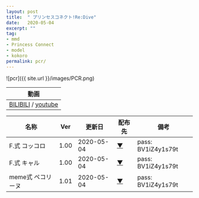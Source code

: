 ```yaml
---
layout: post
title:  " プリンセスコネクト!Re:Dive"
date:   2020-05-04
excerpt: ""
tag:
- mmd
- Princess Connect
- model
- kokoro
permalink: pcr/
---
```


![pcr]({{ site.url }}/images/PCR.png)

|動画|
|---|
|[BILIBILI](https://www.bilibili.com/video/BV1iZ4y1s79t/) / [youtube](https://youtu.be/st-bW4whusQ)|


| 名称 | Ver | 更新日 | 配布先 | 備考 |
|---|---|---|---|---|
| F.式 コッコロ | 1.00 | 2020-05-04 | [▼](https://) | pass: BV1iZ4y1s79t |
| F.式 キャル | 1.00 | 2020-05-04 | [▼](https://) | pass: BV1iZ4y1s79t |
| meme式 ペコリーヌ | 1.01 | 2020-05-04 | [▼](https://) | pass: BV1iZ4y1s79t |
